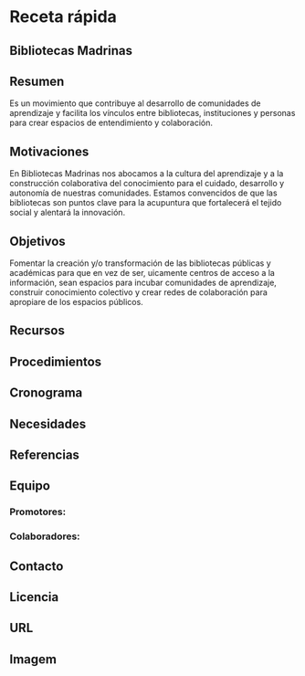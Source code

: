 # Receta rápida

## Bibliotecas Madrinas

## Resumen

Es un movimiento que contribuye al desarrollo de comunidades de aprendizaje y facilita los vínculos entre bibliotecas, instituciones y personas para crear espacios de entendimiento y colaboración.

## Motivaciones

En Bibliotecas Madrinas nos abocamos a la cultura del aprendizaje y a la construcción colaborativa del conocimiento para el cuidado, desarrollo y autonomía de nuestras comunidades. Estamos convencidos de que las bibliotecas son puntos clave para la acupuntura que fortalecerá el tejido social y alentará la innovación.

## Objetivos

Fomentar la creación y/o transformación de las bibliotecas públicas y académicas para que en vez de ser, uicamente centros de acceso a la información, sean espacios para incubar comunidades de aprendizaje, construir conocimiento colectivo y crear redes de colaboración para apropiare de los espacios públicos.

## Recursos

## Procedimientos

## Cronograma

## Necesidades

## Referencias


## Equipo
### Promotores:

### Colaboradores:

## Contacto

## Licencia

## URL

## Imagem
